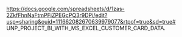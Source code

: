 https://docs.google.com/spreadsheets/d/1zas-2ZkfFhnNaFtmPFiZPEGcPQ3r9DPi/edit?usp=sharing&ouid=111662082670639979077&rtpof=true&sd=true# UNP_PROJECT_BI_WITH_MS_EXCEL_CUSTOMER_CARD_DATA.
